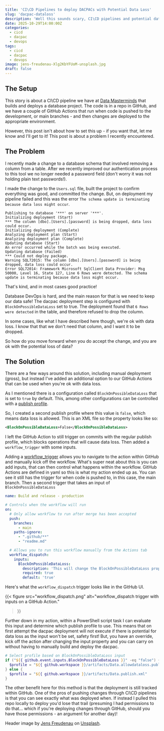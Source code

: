 ```yaml
---
title: 'CI\CD Pipelines to deploy DACPACs with Potential Data Loss'
slug: 'dacpac-dataloss'
description: 'Well this sounds scary, CI\CD pipelines and potential data loss are two phrases we do not want next to each other. But stick with me, in some cases we want to deploy database changes that might cause data loss.'
date: 2025-10-29T14:00:00Z
categories:
  - cicd
  - dacpac
  - devops
tags:
  - cicd
  - dacpac
  - devops
image: jens-freudenau-Xlg2KbYFUoM-unsplash.jpg
draft: false
---
```


## The Setup

This story is about a CI\CD pipeline we have at [Data Masterminds](https://datamasterminds.com/) that builds and deploys a database project. The code is in a repo in GitHub, and we have a couple of GitHub Actions that run when code is pushed to the development, or main branches - and then changes are deployed to the appropriate environment.

However, this post isn't about how to set this up - if you want that, let me know and I'll get to it! This post is about a problem I recently encountered.

## The Problem

I recently made a change to a database schema that involved removing a column from a table. After we recently improved our authentication process to this tool we no longer needed a password field (don't worry it was not holding plain text passwords!).

I made the change to the `Users.sql` file, built the project to confirm everything was good, and committed the change. But, on deployment my pipeline failed and this was the error `The schema update is terminating because data loss might occur`.

```Text
Publishing to database '***' on server '***'.
Initializing deployment (Start)
*** The column [dbo].[Users].[password] is being dropped, data loss could occur.
Initializing deployment (Complete)
Analyzing deployment plan (Start)
Analyzing deployment plan (Complete)
Updating database (Start)
An error occurred while the batch was being executed.
Updating database (Failed)
*** Could not deploy package.
Warning SQL72015: The column [dbo].[Users].[password] is being dropped, data loss could occur.
Error SQL72014: Framework Microsoft SqlClient Data Provider: Msg 50000, Level 16, State 127, Line 6 Rows were detected. The schema update is terminating because data loss might occur.
```

That's kind, and in most cases good practice!

Database DevOps is hard, and the main reason for that is we need to keep our data safe! The dacpac deployment step is configured with `BlockOnPossibleDataLoss` set to true. The deployment found that `6 Rows were detected` in the table, and therefore refused to drop the column.

In some cases, like what I have described here though, we're ok with data loss. I know that that we don't need that column, and I want it to be dropped.

So how do you move forward when you do accept the change, and you are ok with the potential loss of data?

## The Solution

There are a few ways around this solution, including manual deployment (gross), but instead I've added an additional option to our GitHub Actions that can be used when you're ok with data loss.

As I mentioned there is a configuration called `BlockOnPossibleDataLoss` that is set to `true` by default. This, among other configurations can be controlled with a [publish profile](https://learn.microsoft.com/en-us/sql/tools/sqlpackage/sqlpackage-publish?view=sql-server-ver17).

So, I created a second publish profile where this value is `false`, which means data loss is allowed. This is an XML file so the property looks like so:

```xml
<BlockOnPossibleDataLoss>False</BlockOnPossibleDataLoss>
```

I left the GitHub Action to still trigger on commits with the regular publish profile, which blocks operations that will cause data loss. Then added a `workflow_trigger` with some inputs.

Adding a  [workflow_trigger](https://docs.github.com/en/actions/reference/workflows-and-actions/events-that-trigger-workflows#workflow_dispatch) allows you to navigate to the action within GitHub and manually kick off the workflow. What's super neat about this is you can add inputs, that can then control what happens within the workflow.  GitHub Actions are defined in yaml so this is what my action ended up as.  You can see it still has the trigger for when code is pushed to, in this case, the main branch. Then a second trigger that takes an input of `BlockOnPossibleDataLoss`

```yml
name: Build and release - production

# Controls when the workflow will run
on:
  # Only allow workflow to run after merge has been accepted
  push:
    branches:
      - main
    paths-ignore:
      - ".github/**"
      - "readme.md"

  # Allows you to run this workflow manually from the Actions tab
  workflow_dispatch:
    inputs:
      BlockOnPossibleDataLoss:
        description: 'This will change the BlockOnPossibleDataLoss property - by default it is true, which will block if data could be lost. Enter string "true" or "false".'
        required: true
        default: 'true'
```

Here's what the `workflow_dispatch` trigger looks like in the GitHub UI.

{{<
    figure src="workflow_dispatch.png"
    alt="workflow_dispatch trigger with inputs on a GitHub Action."
>}}

Further down in my action, within a PowerShell script task I can evaluate this input and determine which publish profile to use. This means that on first attempt the dacpac deployment will not execute if there is potential for data loss as the input won't be set, safety first! But, you have an override, kick off the action after changing the input property and you can carry on without having to manually build and deploy the dacpac.


```PowerShell
# Select profile based on BlockOnPossibleDataLoss input
if ("${{ github.event.inputs.BlockOnPossibleDataLoss }}" -eq "false") {
  $profile = "${{ github.workspace }}/artifacts/Data.allowdataloss.publish.xml"
} else {
  $profile = "${{ github.workspace }}/artifacts/Data.publish.xml"
}
```

The other benefit here for this method is that the deployment is still tracked within GitHub. One of the pros of pushing changes through CI\CD pipelines is that you can see exactly what was deployed when. If instead I pulled this repo locally to deploy you'd lose that trail (presuming I had permissions to do that... which if you're deploying changes through GitHub, should you have those permissions - an argument for another day)!

Header image by [Jens Freudenau](https://unsplash.com/@jenstakesphotos?utm_source=unsplash&utm_medium=referral&utm_content=creditCopyText]) on [Unsplash](https://unsplash.com/photos/a-group-of-pipes-that-are-connected-to-each-other-Xlg2KbYFUoM?utm_source=unsplash&utm_medium=referral&utm_content=creditCopyText).
